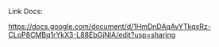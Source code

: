 Link Docs:

https://docs.google.com/document/d/1HmDnDAqAvYTkqsRz-CLoP8CMBq1rYkX3-L88EbGjNlA/edit?usp=sharing